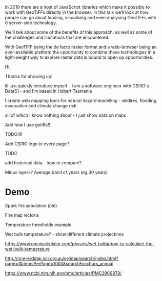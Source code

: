 In 2019 there are a host of JavaScript libraries which make it possible to work with GeoTIFFs directly in the browser. In this talk we’ll look at how people can go about loading, visualising and even analysing GeoTIFFs with 0 server-side technology.

We’ll talk about some of the benefits of this approach, as well as some of the challenges and limitations that are encountered.

With GeoTIFF being the de facto raster format and a web-browser being an ever-available platform the opportunity to combine these technologies in a light-weight way to explore raster data is bound to open up opportunities.




Hi,

Thanks for showing up!

Ill just quickly introduce myself -
I am a software engineer with CSIRO's Data61 - and I'm based in Hobart Tasmania

I create web mapping tools for natural hazard modelling - wildires, flooding, evacuation and climate change risk

all of which I know nothing about - I just show data on maps

Add how I use gotiffs!!




TODO!!!!

Add CSIRO logo to every page!!





TODO

add historical data - how to compare?

Minus layers?
Average band of years (eg 30 years)


<!-- 
more gpu.js eaxmpes - https://geoexamples.com/other/2018/04/30/mapping-with-gpujs.html and https://observablehq.com/@rveciana/temperature-interpolation-using-gpu-js -->



# Demo

Spark fire simulation (old)

Fire map victoria

Temperature thresholds example

Wet bulb temperature? - show different climate projectinos

https://www.omnicalculator.com/physics/wet-bulb#how-to-calculate-the-wet-bulb-temperature

http://nrm-erddap.nci.org.au/erddap/search/index.html?page=1&itemsPerPage=1000&searchFor=hurs_annual

https://www.ncbi.nlm.nih.gov/pmc/articles/PMC2906879/
